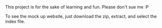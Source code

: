 This project is for the sake of learning and fun.
Please don't sue me :P

To see the mock up website, just download the zip, extract, and select the index file.
